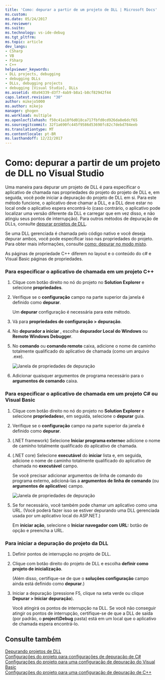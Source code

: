 ```yaml
---
title: 'Como: depurar a partir de um projeto de DLL | Microsoft Docs'
ms.custom: 
ms.date: 05/24/2017
ms.reviewer: 
ms.suite: 
ms.technology: vs-ide-debug
ms.tgt_pltfrm: 
ms.topic: article
dev_langs:
- CSharp
- VB
- FSharp
- C++
helpviewer_keywords:
- DLL projects, debugging
- debugging DLLs
- DLLs, debugging projects
- debugging [Visual Studio], DLLs
ms.assetid: 40a94339-d3f7-4ab9-b8a1-b8cf82942f44
caps.latest.revision: "30"
author: mikejo5000
ms.author: mikejo
manager: ghogen
ms.workload: multiple
ms.openlocfilehash: f50c41a18f6d018ca717fbfd0cd926da8e6dcf65
ms.sourcegitcommit: 32f1a690fc445f9586d53698fc82c7debd784eeb
ms.translationtype: MT
ms.contentlocale: pt-BR
ms.lasthandoff: 12/22/2017
---
```

# <a name="how-to-debug-from-a-dll-project-in-visual-studio"></a>Como: depurar a partir de um projeto de DLL no Visual Studio
Uma maneira para depurar um projeto de DLL é para especificar o aplicativo de chamada nas propriedades do projeto do projeto de DLL e, em seguida, você pode iniciar a depuração do projeto de DLL em si. Para este método funcione, o aplicativo deve chamar a DLL, e a DLL deve estar no local onde o aplicativo espera encontrá-lo (caso contrário, o aplicativo pode localizar uma versão diferente da DLL e carregar que em vez disso, e não atingiu seus pontos de interrupção). Para outros métodos de depuração de DLLs, consulte [depurar projetos de DLL](../debugger/debugging-dll-projects.md).
  
Se uma DLL gerenciada é chamada pelo código nativo e você deseja depurar ambos, você pode especificar isso nas propriedades do projeto. Para obter mais informações, consulte [como: depurar no modo misto](../debugger/how-to-debug-in-mixed-mode.md).   

As páginas de propriedade C++ diferem no layout e o conteúdo do c# e Visual Basic páginas de propriedades. 
  
### <a name="to-specify-the-calling-application-in-a-c-project"></a>Para especificar o aplicativo de chamada em um projeto C++  
  
1.  Clique com botão direito no nó do projeto no **Solution Explorer** e selecione **propriedades**.  
  
2.  Verifique se o **configuração** campo na parte superior da janela é definido como **depurar**. 

    Um **depurar** configuração é necessária para este método. 
  
3.  Vá para **propriedades de configuração > depuração**.  
  
4.  No **depurador a iniciar** , escolha **depurador Local do Windows** ou **Remote Windows Debugger**.  
  
5.  No **comando** ou **comando remoto** caixa, adicione o nome de caminho totalmente qualificado do aplicativo de chamada (como um arquivo .exe).

    ![Janela de propriedades de depuração](../debugger/media/dbg-debugging-properties-dll.png "DebuggingPropertiesWindow")  
  
6.  Adicionar quaisquer argumentos de programa necessário para o **argumentos de comando** caixa.  
  
### <a name="to-specify-the-calling-application-in-a-c-or-visual-basic-project"></a>Para especificar o aplicativo de chamada em um projeto C# ou Visual Basic  
  
1.  Clique com botão direito no nó do projeto no **Solution Explorer** e selecione **propriedades**e, em seguida, selecione o **depurar** guia.

2.  Verifique se o **configuração** campo na parte superior da janela é definido como **depurar**.

3.  (.NET framework) Selecione **Iniciar programa externo**e adicione o nome de caminho totalmente qualificado do aplicativo de chamada.

4.  (.NET core) Selecione **executável** do **iniciar** lista e, em seguida, adicione o nome de caminho totalmente qualificado do aplicativo de chamada no **executável** campo. 
  
     Se você precisar adicionar argumentos de linha de comando do programa externo, adicioná-las a **argumentos de linha de comando** (ou **argumentos de aplicativo**) campo.

    ![Janela de propriedades de depuração](../debugger/media/dbg-debugging-properties-dll-csharp.png "DebuggingPropertiesWindow") 

5.  Se for necessário, você também pode chamar um aplicativo como uma URL. (Você poderá fazer isso se estiver depurando uma DLL gerenciada usada por um aplicativo local do ASP.NET.)  
  
     Em **iniciar ação**, selecione o **Iniciar navegador com URL:** botão de opção e preencha a URL.
  
### <a name="to-start-debugging-from-the-dll-project"></a>Para iniciar a depuração do projeto da DLL  
  
1.  Definir pontos de interrupção no projeto de DLL. 

2.  Clique com botão direito do projeto de DLL e escolha **definir como projeto de inicialização**. 

    (Além disso, certifique-se de que o **soluções configuração** campo ainda está definido como **depurar**.)   
  
3.  Iniciar a depuração (pressione F5, clique na seta verde ou clique **Depurar > Iniciar depuração**).

    Você atingirá os pontos de interrupção na DLL. Se você não conseguir atingir os pontos de interrupção, certifique-se de que a DLL de saída (por padrão, o **project\Debug** pasta) está em um local que o aplicativo de chamada espera encontrá-lo.
  
## <a name="see-also"></a>Consulte também  
 [Depurando projetos de DLL](../debugger/debugging-dll-projects.md)   
 [Configurações do projeto para configurações de depuração de C#](../debugger/project-settings-for-csharp-debug-configurations.md)   
 [Configurações do projeto para uma configuração de depuração do Visual Basic](../debugger/project-settings-for-a-visual-basic-debug-configuration.md)   
 [Configurações do projeto para uma configuração de depuração de C++](../debugger/project-settings-for-a-cpp-debug-configuration.md)